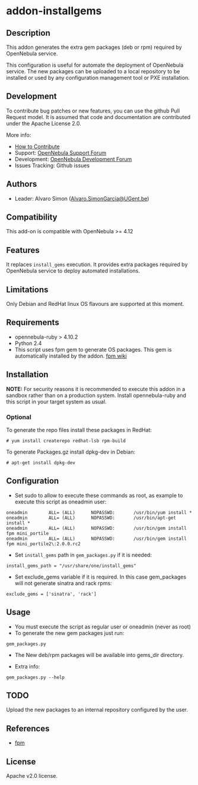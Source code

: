 # addon-installgems

## Description
This addon generates the extra gem packages (deb or rpm) required by OpenNebula service.

This configuration is useful for automate the deployment of OpenNebula service. The new packages can be uploaded to a local repository to be installed or used by any configuration management tool or PXE installation.

## Development

To contribute bug patches or new features, you can use the github Pull Request model. It is assumed that code and documentation are contributed under the Apache License 2.0. 

More info:
* [How to Contribute](http://opennebula.org/addons/contribute/)
* Support: [OpenNebula Support Forum](https://forum.opennebula.org/c/support)
* Development: [OpenNebula Development Forum](https://forum.opennebula.org/c/development)
* Issues Tracking: Github issues

## Authors

* Leader: Alvaro Simon (Alvaro.SimonGarcia@UGent.be)

## Compatibility

This add-on is compatible with OpenNebula >= 4.12

## Features

It replaces `install_gems` execution. It provides extra packages required by OpenNebula service to deploy automated installations.

## Limitations

Only Debian and RedHat linux OS flavours are supported at this moment.

## Requirements

* opennebula-ruby > 4.10.2
* Python 2.4
* This script uses fpm gem to generate OS packages. This gem is automatically installed by the addon. [fpm wiki](https://github.com/jordansissel/fpm/wiki)

## Installation

**NOTE:** For security reasons it is recommended to execute this addon in a sandbox rather than on a production system.
Install opennebula-ruby and this script in your target system as usual.

### Optional
To generate the repo files install these packages in RedHat:
~~~
# yum install createrepo redhat-lsb rpm-build
~~~
To generate Packages.gz install dpkg-dev in Debian:
~~~
# apt-get install dpkg-dev
~~~

## Configuration

* Set sudo to allow to execute these commands as root, as example to execute this script as oneadmin user:
~~~
oneadmin        ALL= (ALL)      NOPASSWD:       /usr/bin/yum install *
oneadmin        ALL= (ALL)      NOPASSWD:       /usr/bin/apt-get install *
oneadmin        ALL= (ALL)      NOPASSWD:       /usr/bin/gem install fpm mini_portile
oneadmin        ALL= (ALL)      NOPASSWD:       /usr/bin/gem install fpm mini_portile2\:2.0.0.rc2
~~~

* Set `install_gems` path in `gem_packages.py` if it is needed:
~~~
install_gems_path = "/usr/share/one/install_gems"
~~~

* Set exclude_gems variable if it is required. In this case gem_packages will not generate sinatra and rack rpms: 
~~~
exclude_gems = ['sinatra', 'rack']
~~~

## Usage

* You must execute the script as regular user or oneadmin (never as root)
* To generate the new gem packages just run:
~~~
gem_packages.py
~~~
* The New deb/rpm packages will be available into gems_dir directory.

* Extra info:
~~~
gem_packages.py --help
~~~

## TODO

Upload the new packages to an internal repository configured by the user.

## References

* [fpm](https://github.com/jordansissel/fpm)

## License

Apache v2.0 license.
